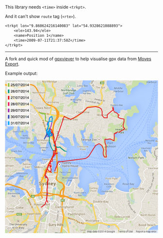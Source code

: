 This library needs `<time>` inside `<trkpt>`.

And it can't show `route` tag (`<rte>`).

```
<trkpt lon="9.860624216140083" lat="54.9328621088893">
    <ele>143.94</ele>
    <name>Position 1</name>
    <time>2009-07-11T21:37:58Z</time>
</trkpt>
```

---

A fork and quick mod of [gpxviever](https://github.com/peplin/gpxviewer) to help visualise gpx data from [Moves Export](http://moves-export.com.com).

Example output:

![image](example/example.png)
